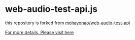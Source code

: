 # web-audio-test-api.js

this repository is forked from [mohayonao](https://github.com/mohayonao)/[web-audio-test-api](https://github.com/mohayonao/web-audio-test-api)

[For more details, Please visit here](https://github.com/mohayonao/web-audio-test-api)
